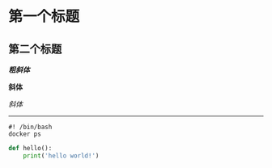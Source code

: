 # 第一个标题

## 第二个标题

***粗斜体***

**斜体**

*斜体*

---

```shell
#! /bin/bash
docker ps
```

```python
def hello():
    print('hello world!')
```

